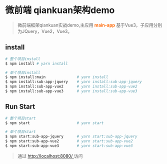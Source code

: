 # **微前端 qiankuan架构demo**

> 微前端框架qiankuan实战demo,主应用 <font color="#f60">**main-app**</font> 基于Vue3，子应用分别为JQuery，Vue2，Vue3。

## **install**


```bash
# 整个项目install
$ npm install # yarn install

# 单个项目install
$ npm install:main              # yarn install
$ npm install:sub-app-jquery    # yarn install:sub-app-jquery
$ npm install:sub-app-vue2      # yarn install:sub-app-vue2
$ npm install:sub-app-vue3      # yarn install:sub-app-vue3
```

## **Run Start**

```bash
# 整个项目start
$ npm start                     # yarn start

# 单个项目start
$ npm start:sub-app-jquery      # yarn start:sub-app-jquery
$ npm start:sub-app-vue2        # yarn start:sub-app-vue2
$ npm start:sub-app-vue3        # yarn start:sub-app-vue3
```
> 通过 [http://localhost:8080/ ](http://localhost:8080/)访问